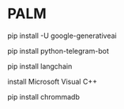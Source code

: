 # PALM

pip install -U google-generativeai

pip install python-telegram-bot

pip install langchain

install Microsoft Visual C++

pip install chrommadb 

